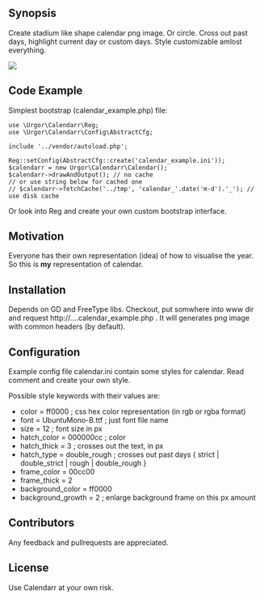 ## Synopsis

Create stadium like shape calendar png image. Or circle. Cross out past days, highlight current day or custom days. Style customizable amlost everything.

<img src="http://urgor.com.ua/tools/calendar.php" />

## Code Example
Simplest bootstrap (calendar_example.php) file:
```
use \Urgor\Calendarr\Reg;
use \Urgor\Calendarr\Config\AbstractCfg;

include '../vendor/autoload.php';

Reg::setConfig(AbstractCfg::create('calendar_example.ini'));
$calendarr = new Urgor\Calendarr\Calendar();
$calendarr->drawAndOutput(); // no cache
// or use string below for cached one
// $calendarr->fetchCache('../tmp', 'calendar_'.date('m-d').'_'); // use disk cache

```
Or look into Reg and create your own custom bootstrap interface.

## Motivation

Everyone has their own representation (idea) of how to visualise the year. So this is **my** representation of calendar.

## Installation

Depends on GD and FreeType libs.
Checkout, put somwhere into www dir and request http://....calendar_example.php . It will generates png image with common headers (by default).

## Configuration

Example config file calendar.ini contain some styles for calendar. Read comment and create your own style.

Possible style keywords with their values are:
* color = ff0000 ; css hex color representation (in rgb or rgba format)
* font = UbuntuMono-B.ttf ; just font file name
* size = 12 ; font size in px
* hatch_color = 000000cc ; color
* hatch_thick = 3 ; crosses out the text, in px
* hatch_type = double_rough ; crosses out past days { strict | double_strict | rough | double_rough }
* frame_color = 00cc00
* frame_thick = 2
* background_color = ff0000
* background_growth = 2 ; enlarge background frame on this px amount


## Contributors

Any feedback and pullrequests are appreciated.

## License

Use Calendarr at your own risk.

